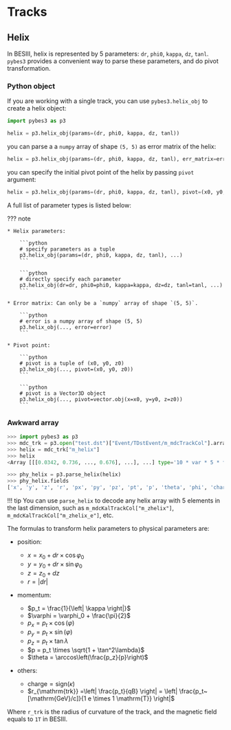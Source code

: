 # Tracks

## Helix

In BESIII, helix is represented by 5 parameters: `dr`, `phi0`, `kappa`, `dz`, `tanl`. `pybes3` provides a convenient way to parse these parameters, and do pivot transformation.

### Python object

If you are working with a single track, you can use `pybes3.helix_obj` to create a helix object:

```python
import pybes3 as p3

helix = p3.helix_obj(params=(dr, phi0, kappa, dz, tanl))
```

you can parse a  a `numpy` array of shape `(5, 5)` as error matrix of the helix:

```python
helix = p3.helix_obj(params=(dr, phi0, kappa, dz, tanl), err_matrix=err_matrix)
```

you can specify the initial pivot point of the helix by passing `pivot` argument:

```python
helix = p3.helix_obj(params=(dr, phi0, kappa, dz, tanl), pivot=(x0, y0, z0))
```

A full list of parameter types is listed below:

??? note

    * Helix parameters:

        ```python
        # specify parameters as a tuple
        p3.helix_obj(params=(dr, phi0, kappa, dz, tanl), ...)
        ```

        ```python
        # directly specify each parameter
        p3.helix_obj(dr=dr, phi0=phi0, kappa=kappa, dz=dz, tanl=tanl, ...)
        ```

    * Error matrix: Can only be a `numpy` array of shape `(5, 5)`.

        ```python
        # error is a numpy array of shape (5, 5)
        p3.helix_obj(..., error=error)
        ```

    * Pivot point:
        
        ```python
        # pivot is a tuple of (x0, y0, z0)
        p3.helix_obj(..., pivot=(x0, y0, z0))
        ```

        ```python
        # pivot is a Vector3D object
        p3.helix_obj(..., pivot=vector.obj(x=x0, y=y0, z=z0))
        ```

### Awkward array

```python
>>> import pybes3 as p3
>>> mdc_trk = p3.open("test.dst")["Event/TDstEvent/m_mdcTrackCol"].array()
>>> helix = mdc_trk["m_helix"]
>>> helix
<Array [[[0.0342, 0.736, ..., 0.676], ...], ...] type='10 * var * 5 * float64'>

>>> phy_helix = p3.parse_helix(helix)
>>> phy_helix.fields
['x', 'y', 'z', 'r', 'px', 'py', 'pz', 'pt', 'p', 'theta', 'phi', 'charge', 'r_trk']
```

!!! tip
    You can use `parse_helix` to decode any helix array with 5 elements in the last dimension, such as
    `m_mdcKalTrackCol["m_zhelix"]`, `m_mdcKalTrackCol["m_zhelix_e"]`, etc.


The formulas to transform helix parameters to physical parameters are:

- position:
    - $x = x_0 + dr \times \cos \varphi_0$
    - $y = y_0 + dr \times \sin \varphi_0$
    - $z = z_0 + dz$
    - $r = \left| dr \right|$

- momentum:
    - $p_t = \frac{1}{\left| \kappa \right|}$
    - $\varphi = \varphi_0 + \frac{\pi}{2}$
    - $p_x = p_t \times \cos(\varphi)$
    - $p_y = p_t \times \sin(\varphi)$
    - $p_z = p_t \times \tan\lambda$
    - $p = p_t \times \sqrt{1 + \tan^2\lambda}$
    - $\theta = \arccos\left(\frac{p_z}{p}\right)$

- others:
    - $\mathrm{charge} = \mathrm{sign}(\kappa)$
    - $r_{\mathrm{trk}} =\left| \frac{p_t}{qB} \right| = \left| \frac{p_t~[\mathrm{GeV}/c]}{1 e \times 1 \mathrm{T}} \right|$

Where `r_trk` is the radius of curvature of the track, and the magnetic field equals to `1T` in BESIII.
